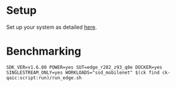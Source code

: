 # Setup
Set up your system as detailed [here](https://github.com/krai/ck-qaic/blob/main/script/setup.docker/README.md).

# Benchmarking
```
SDK_VER=v1.6.80 POWER=yes SUT=edge_r282_z93_q8e DOCKER=yes SINGLESTREAM_ONLY=yes WORKLOADS="ssd_mobilenet" $(ck find ck-qaic:script:run)/run_edge.sh
```
